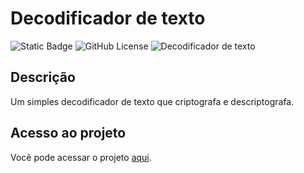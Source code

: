 # Decodificador de texto

![Static Badge](https://img.shields.io/badge/STATUS-FINALIZADO-status?style=for-the-badge&logoSize=auto&labelColor=gray&color=blue)
![GitHub License](https://img.shields.io/github/license/FabricioBasilio/decodificador?style=for-the-badge)
![Decodificador de texto](https://github.com/user-attachments/assets/fe0138a2-1b84-4fe4-8dd1-2abe1c10bed9)

## Descrição
<p>Um simples decodificador de texto que criptografa e descriptografa.</p>

## Acesso ao projeto
<p>Você pode acessar o projeto <a href="https://fabriciobasilio.github.io/decodificador/">aqui</a>.</p>


